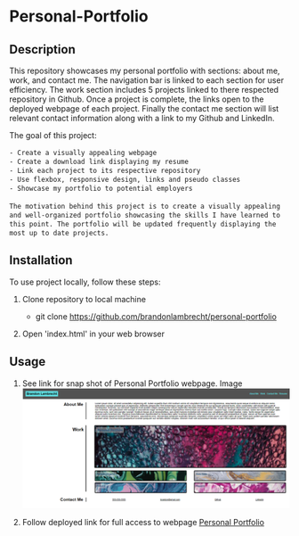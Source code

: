 # Personal-Portfolio
 

## Description

This repository showcases my personal portfolio with sections: about me, work, and contact me. The navigation bar is linked to each section for user efficiency. The work section includes 5 projects linked to there respected repository in Github. Once a project is complete, the links open to the deployed webpage of each project. Finally the contact me section will list relevant contact information along with a link to my Github and LinkedIn.

The goal of this project:

    - Create a visually appealing webpage
    - Create a download link displaying my resume
    - Link each project to its respective repository
    - Use flexbox, responsive design, links and pseudo classes 
    - Showcase my portfolio to potential employers
    
    The motivation behind this project is to create a visually appealing and well-organized portfolio showcasing the skills I have learned to this point. The portfolio will be updated frequently displaying the most up to date projects. 

## Installation

To use project locally, follow these steps:

1. Clone repository to local machine 
    - git clone https://github.com/brandonlambrecht/personal-portfolio

2. Open 'index.html' in your web browser 


## Usage

1. See link for snap shot of Personal Portfolio webpage.
Image![Personal Portfolio](./assets/personal-portfolio-screen-shot.png)

2. Follow deployed link for full access to webpage
[Personal Portfolio](https://brandonlambrecht.github.io/personal-portfolio/)
